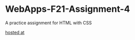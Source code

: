 # WebApps-F21-Assignment-4
A practice assignment for HTML with CSS

[hosted at](https://github.com/44-563-WebApps-F21/webapps-f21-assignment-4-Deekshitha22)
